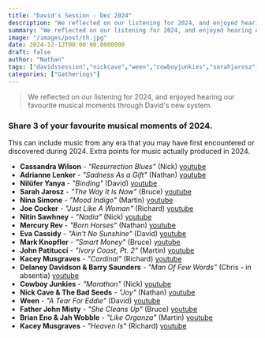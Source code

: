 ```yaml
---
title: "David's Session - Dec 2024"
description: "We reflected on our listening for 2024, and enjoyed hearing our favourite musical moments through David's new system."
summary: "We reflected on our listening for 2024, and enjoyed hearing our favourite musical moments through David's new system."
image: "/images/post/th.jpg"
date: 2024-12-12T00:00:00.0000000
draft: false
author: "Nathan"
tags: ["davidssession","nickcave","ween","cowboyjunkies","sarahjarosz","mercuryrev","delaneydavidson","cassandrawilson","ninasimone","markknopfler","barrysaunders","kaceymusgraves","joecocker","evacassidy","nilüferyanya","nitinsawhney","johnpatitucci","adriannelenker","fatherjohnmisty","brianenoandjahwobble"]
categories: ["Gatherings"]
---
```

> We reflected on our listening for 2024, and enjoyed hearing our favourite musical moments through David's new system.

### Share 3 of your favourite musical moments of 2024. 
This can include music from any era that you may have first encountered or discovered during 2024. Extra points for music actually produced in 2024.
- **Cassandra Wilson** - _"Resurrection Blues"_ (Nick) [youtube](https://www.youtube.com/watch?v=av3IDhEOQpI)
- **Adrianne Lenker** - _"Sadness As a Gift"_ (Nathan) [youtube](https://www.youtube.com/watch?v=GmycsQ30obg)
- **Nilüfer Yanya** - _"Binding"_ (David) [youtube](https://www.youtube.com/watch?v=nNwNZ6CMeFI)
- **Sarah Jarosz** - _"The Way It Is Now"_ (Bruce) [youtube](https://www.youtube.com/watch?v=WktjweXxugw)
- **Nina Simone** - _"Mood Indigo"_ (Martin) [youtube](https://www.youtube.com/watch?v=1V3O5kgwH2w)
- **Joe Cocker** - _"Just Like A Woman"_ (Richard) [youtube](https://www.youtube.com/watch?v=B_bvAe13vBQ)
- **Nitin Sawhney** - _"Nadia"_ (Nick) [youtube](https://www.youtube.com/watch?v=ZBjxLv9Dfhk)
- **Mercury Rev** - _"Born Horses"_ (Nathan) [youtube](https://www.youtube.com/watch?v=ZEOH2Jv1ZA8)
- **Eva Cassidy** - _"Ain't No Sunshine"_ (David) [youtube](https://www.youtube.com/watch?v=ccmXWBluxIc)
- **Mark Knopfler** - _"Smart Money"_ (Bruce) [youtube](https://www.youtube.com/watch?v=mEGBTAaijp8)
- **John Patitucci** - _"Ivory Coast, Pt. 2"_ (Martin) [youtube](https://www.youtube.com/watch?v=7Y4Y-EajDsg)
- **Kacey Musgraves** - _"Cardinal"_ (Richard) [youtube](https://www.youtube.com/watch?v=dHI7wnv58ws)
- **Delaney Davidson & Barry Saunders** - _"Man Of Few Words"_ (Chris - in absentia) [youtube](https://www.youtube.com/watch?v=dtDBWbxYTBE)
- **Cowboy Junkies** - _"Marathon"_ (Nick) [youtube](https://www.youtube.com/watch?v=Fz6sQ-UNx2Q)
- **Nick Cave & The Bad Seeds** - _"Joy"_ (Nathan) [youtube](https://www.youtube.com/watch?v=0yvX_SAzkmQ)
- **Ween** - _"A Tear For Eddie"_ (David) [youtube](https://www.youtube.com/watch?v=3uRO8kqmrsg)
- **Father John Misty** - _"She Cleans Up"_ (Bruce) [youtube](https://www.youtube.com/watch?v=pVzu0M0LWTM)
- **Brian Eno & Jah Wobble** - _"Like Organza"_ (Martin) [youtube](https://www.youtube.com/watch?v=wpqPE9zZh08)
- **Kacey Musgraves** - _"Heaven Is"_ (Richard) [youtube](https://www.youtube.com/watch?v=6smfEoeo6ak)
